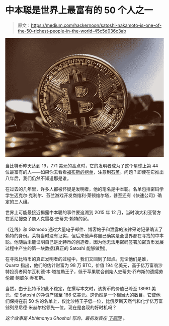 # 中本聪是世界上最富有的 50 个人之一

> 原文：<https://medium.com/hackernoon/satoshi-nakamoto-is-one-of-the-50-richest-people-in-the-world-45c5d036c3ab>

![](img/9438f20a5c083e0099dd7e56e14e4500.png)

当比特币昨天达到 19，771 美元的高点时，它的发明者成为了这个星球上第 44 位最富有的人——如果你去看看[福布斯的榜单](https://www.forbes.com/billionaires/list/#version:static)，注意到[石英](https://qz.com/1159188/bitcoin-price-approaches-20000-making-satoshi-nakamoto-worth-19-4-billion/)。问题？即使在它推出八年后，我们仍然不知道那是谁。

在过去的几年里，许多人都被怀疑是发明者，他的笔名是中本聪。名单包括密码学学生迈克尔·克利尔、芬兰游戏开发商维利·莱顿维尔塔，甚至还有《快速公司》确定的三人组。

世界上可能最接近揭露中本聪的事件要追溯到 2015 年 12 月，当时澳大利亚警方在悉尼搜查了商人克雷格·史蒂夫·赖特的家。

《连线》和 Gizmodo 通过大量电子邮件、博客帖子和泄露的法律采访记录确认了赖特的身份。莱特当时没有证实，但后来他声称自己确实是全世界都在寻找的中本聪。他随后未能证明自己是比特币的创造者，因为他无法用密码签署加密货币发展过程中产生的第一块数据(真正的 Satoshi 能够做到)。

在寻找比特币的真正发明者的过程中，我们又回到了起点。无论他们是谁，Quartz 指出，他们的估计财富为 98 万 BTC，价值 194 亿美元，高于亿万富翁沙特投资者阿尔瓦利德·本·塔拉勒王子，低于苹果联合创始人史蒂夫·乔布斯的遗孀劳伦娜·鲍威尔·乔布斯。

当然，由于比特币如此不稳定，在撰写本文时，该货币的价值已降至 18981 美元，使 Satoshi 的净资产降至 186 亿美元。这仍然是一个相当大的数目，它使他们保持在前 50 名的名单上，仅比沙特王子低一位，比俄罗斯天然气和化学亿万富翁列昂尼德·米赫尔松领先一位。现在是套现的好时机吗？

*这个故事是 Abhimanyu Ghoshal 写的，最初发表在* [*下期网*](https://thenextweb.com/hardfork/2017/12/18/whoever-created-bitcoin-is-now-among-the-worlds-50-richest-people/) *。*